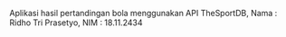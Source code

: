Aplikasi hasil pertandingan bola menggunakan API TheSportDB,
Nama : Ridho Tri Prasetyo,
NIM : 18.11.2434
